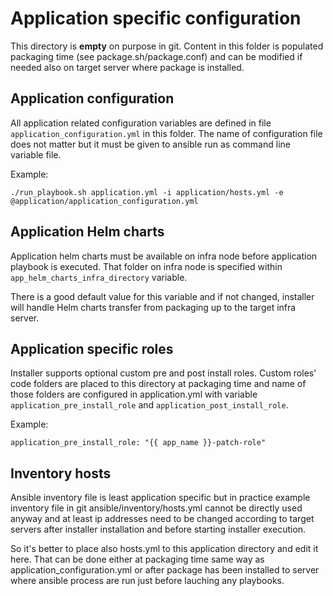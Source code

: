 # Application specific configuration

This directory is **empty** on purpose in git. Content in this folder is
populated packaging time (see package.sh/package.conf) and can be modified if needed
also on target server where package is installed.

## Application configuration

All application related configuration variables are defined in file
`application_configuration.yml` in this folder. The name of configuration file
does not matter but it must be given to ansible run as command line variable file.

Example:
```
./run_playbook.sh application.yml -i application/hosts.yml -e @application/application_configuration.yml
```

## Application Helm charts

Application helm charts must be available on infra node before application playbook is executed.
That folder on infra node is specified within `app_helm_charts_infra_directory` variable.

There is a good default value for this variable and if not changed, installer will handle
Helm charts transfer from packaging up to the target infra server.

## Application specific roles

Installer supports optional custom pre and post install roles. Custom roles' code folders
are placed to this directory at packaging time and name of those folders are configured in
application.yml with variable `application_pre_install_role` and `application_post_install_role`.

Example:
```
application_pre_install_role: "{{ app_name }}-patch-role"
```

## Inventory hosts

Ansible inventory file is least application specific but in practice example
inventory file in git ansible/inventory/hosts.yml cannot be directly used anyway
and at least ip addresses need to be changed according to target servers after
installer installation and before starting installer execution.

So it's better to place also hosts.yml to this application directory and edit it here.
That can be done either at packaging time same way as application_configuration.yml
or after package has been installed to server where ansible process are run just
before lauching any playbooks.
